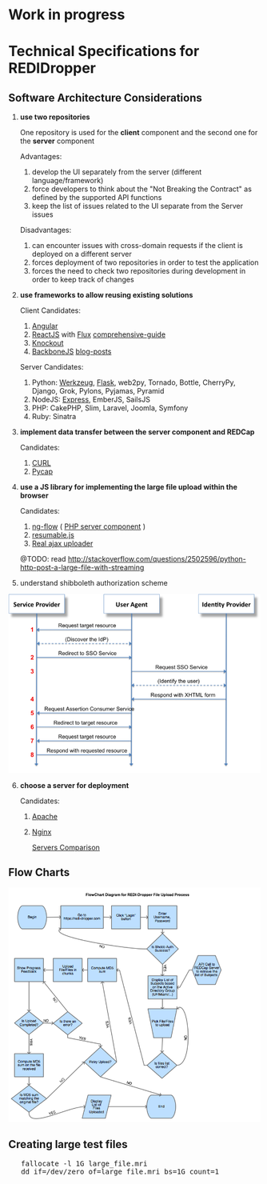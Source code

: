 
# Work in progress



Technical Specifications for REDIDropper
========================================


## Software Architecture Considerations

1. **use two repositories**

   One repository is used for the **client** component and the second one for the **server** component

   Advantages:
      1. develop the UI separately from the server (different language/framework)
      2. force developers to think about the "Not Breaking the Contract" as defined by the supported API functions
      3. keep the list of issues related to the UI separate from the Server issues

   Disadvantages:
      1. can encounter issues with cross-domain requests if the client is deployed on a different server
      2. forces deployment of two repositories in order to test the application
      3. forces the need to check two repositories during development in order to keep track of changes


2. **use frameworks to allow reusing existing solutions**

   Client Candidates:
      1. [Angular](https://angularjs.org/)
      2. [ReactJS](https://github.com/reactjs/react-tutorial) with [Flux](https://github.com/facebook/flux) [comprehensive-guide](http://tylermcginnis.com/reactjs-tutorial-a-comprehensive-guide-to-building-apps-with-react/)
      3. [Knockout](http://knockoutjs.com/)
      4. [BackboneJS](http://backbonejs.org/) [blog-posts](https://github.com/jashkenas/backbone/wiki/Tutorials%2C-blog-posts-and-example-sites)

   Server Candidates:
      1. Python: [Werkzeug](http://werkzeug.pocoo.org/docs/0.9/routing/#), [Flask](http://flask.pocoo.org/docs/0.10/tutorial/), web2py, Tornado, Bottle, CherryPy, Django, Grok, Pylons, Pyjamas, Pyramid
      2. NodeJS: [Express](http://expressjs.com/starter/basic-routing.html), EmberJS, SailsJS
      3. PHP: CakePHP, Slim, Laravel, Joomla, Symfony
      4. Ruby: Sinatra

3. **implement data transfer between the server component and REDCap**

   Candidates:
      1. [CURL](https://github.com/sburns/advanced-redcap-interfaces/blob/master/slides.md)
      2. [Pycap](http://pycap.readthedocs.org/en/latest/)


4. **use a JS library for implementing the large file upload within the browser**

   Candidates:
      1. [ng-flow](https://github.com/flowjs/ng-flow) ( [PHP server component](https://github.com/flowjs/flow.js/blob/master/samples/Backend%20on%20PHP.md) )
      2. [resumable.js](https://github.com/23/resumable.js/blob/master/samples/Backend%20on%20PHP.md)
      3. [Real ajax uploader](http://www.albanx.com/programing/ajaxupload/?example=2)


   @TODO: read http://stackoverflow.com/questions/2502596/python-http-post-a-large-file-with-streaming


5. understand shibboleth authorization scheme

![saml2-browser-sso-redirect-post](img/saml.png)


6. **choose a server for deployment**

   Candidates:
      1. [Apache](http://flask.pocoo.org/docs/0.10/deploying/mod_wsgi/)
      2. [Nginx](https://www.digitalocean.com/community/tutorials/how-to-deploy-python-wsgi-applications-using-uwsgi-web-server-with-nginx) 

         [Servers Comparison](https://www.digitalocean.com/community/tutorials/a-comparison-of-web-servers-for-python-based-web-applications)



## Flow Charts

![img/flowchart_diagram_redi_dropper_file_upload_process.png](img/flowchart_diagram_redi_dropper_file_upload_process.png)


## Creating large test files

<pre>
   fallocate -l 1G large_file.mri
   dd if=/dev/zero of=large_file.mri bs=1G count=1
</pre>
